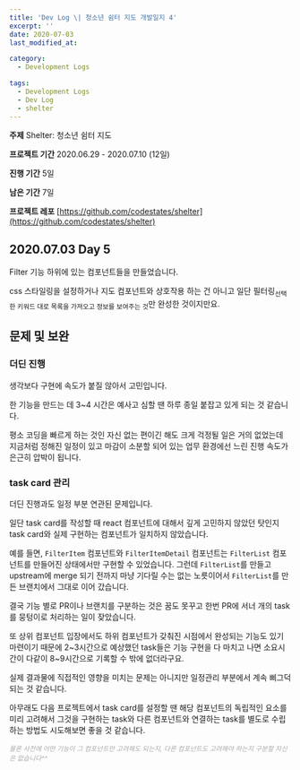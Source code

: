 ```yaml
---
title: 'Dev Log \| 청소년 쉼터 지도 개발일지 4'
excerpt: ''
date: 2020-07-03
last_modified_at:

category:
  - Development Logs

tags:
  - Development Logs
  - Dev Log
  - shelter
---
```


**주제** Shelter: 청소년 쉼터 지도

**프로젝트 기간** 2020.06.29 - 2020.07.10 (12일)

**진행 기간** 5일

**남은 기간** 7일

**프로젝트 레포** [https://github.com/codestates/shelter](https://github.com/codestates/shelter)

## 2020.07.03 Day 5
Filter 기능 하위에 있는 컴포넌트들을 만들었습니다.

css 스타일링을 설정하거나 지도 컴포넌트와 상호작용 하는 건 아니고 일단 필터링<sub>선택한 키워드 대로 목록을 가져오고 정보를 보여주는 것</sub>만 완성한 것이지만요.

## 문제 및 보완
### 더딘 진행
생각보다 구현에 속도가 붙질 않아서 고민입니다.

한 기능을 만드는 데 3~4 시간은 예사고 심할 땐 하루 종일 붙잡고 있게 되는 것 같습니다.

평소 코딩을 빠르게 하는 것인 자신 없는 편이긴 해도 크게 걱정될 일은 거의 없었는데 지금처럼 정해진 일정이 있고 마감이 소분할 되어 있는 업무 환경에선 느린 진행 속도가 은근히 압박이 됩니다.

### task card 관리
더딘 진행과도 일정 부분 연관된 문제입니다.

일단 task card를 작성할 때 react 컴포넌트에 대해서 깊게 고민하지 않았던 탓인지 task card와 실제 구현하는 컴포넌트가 일치하지 않았습니다.

예를 들면, `FilterItem` 컴포넌트와 `FilterItemDetail` 컴포넌트는 `FilterList` 컴포넌트를 만들어진 상태에서만 구현할 수 있었습니다.
그런데 `FilterList`를 만들고 upstream에 merge 되기 전까지 마냥 기다릴 수는 없는 노릇이어서 `FilterList`를 만든 브랜치에서 그대로 이어 갔습니다.

결국 기능 별로 PR이나 브랜치를 구분하는 것은 꿈도 못꾸고 한번 PR에 서너 개의 task를 뭉텅이로 처리하는 일이 잦았습니다.

또 상위 컴포넌트 입장에서도 하위 컴포넌트가 갖춰진 시점에서 완성되는 기능도 있기 마련이기 때문에 2~3시간으로 예상했던 task들은 기능 구현을 다 마치고 나면 소요시간이 다같이 8~9시간으로 기록할 수 밖에 없더라구요.

실제 결과물에 직접적인 영향을 미치는 문제는 아니지만 일정관리 부분에서 계속 삐그덕 되는 것 같습니다.

아무래도 다음 프로젝트에서 task card를 설정할 땐 해당 컴포넌트의 독립적인 요소를 미리 고려해서 그것을 구현하는 task와 다른 컴포넌트와 연결하는 task를 별도로 수립하는 방법도 시도해보면 좋을 것 같습니다.

*<sub style="color: darkgrey">물론 사전에 어떤 기능이 그 컴포넌트만 고려해도 되는지, 다른 컴포넌트도 고려해야 하는지 구분할 자신은 없습니다^^</sub>* 